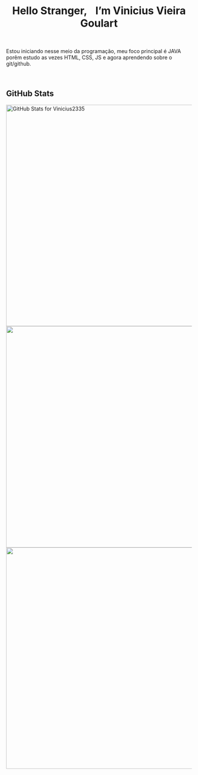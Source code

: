 <h1 align="center">
   Hello Stranger, <img src="https://raw.githubusercontent.com/kaueMarques/kaueMarques/master/hi.gif" width="10px" height="30px"> I’m Vinicius Vieira Goulart
</h1>

<br>

<p>
  Estou iniciando nesse meio da programação, meu foco principal é JAVA porêm estudo as vezes HTML, CSS, JS e agora aprendendo sobre o git/github.
</p>

<br>

## GitHub Stats

<img src="https://github-readme-stats.vercel.app/api?username=Vinicius2335&show_icons=true&include_all_commits=true&count_private=true&theme=midnight-purple&layout=compact" alt="GitHub Stats for Vinicius2335" width="600">

<img src="https://github-readme-streak-stats.herokuapp.com?user=Vinicius2335&theme=midnight-purple" width="600">

<img src="https://github-readme-stats.vercel.app/api/top-langs/?username=Vinicius2335&layout=compact&theme=midnight-purple" width="600">


<!---
Vinicius2335/Vinicius2335 is a ✨ special ✨ repository because its `README.md` (this file) appears on your GitHub profile.
You can click the Preview link to take a look at your changes.

- 👋 Hi, I’m Vinicius Vieira Goulart

- 👀 Estou aprendendo programação, meu principal interesse é java porem estudo bastante html, css e agora o uso do git/github

- 🌱 I’m currently learning java

- 💞️ I’m looking to collaborate on ...

- 📫 How to reach me ...
--->

